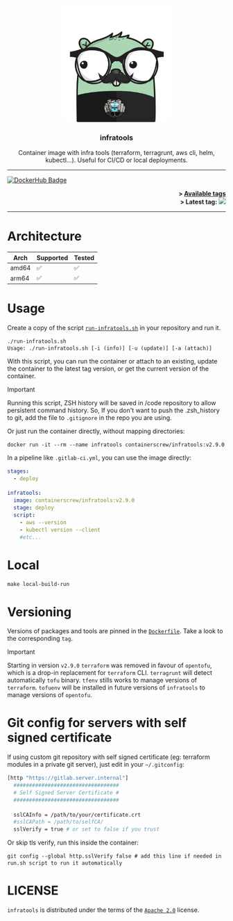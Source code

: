 <p align="center" >
    <img src="logo.png" alt="logo" width="250"/>
<h3 align="center">infratools</h3>
<p align="center">Container image with infra tools (terraform, terragrunt, aws cli, helm, kubectl...). Useful for CI/CD or local deployments.</p>
</p>

---

[![DockerHub Badge](http://dockeri.co/image/containerscrew/infratools)](https://hub.docker.com/r/containerscrew/infratools/)

<p align="right">
  <strong>&gt; <a href="https://hub.docker.com/r/containerscrew/infratools/tags">Available tags</a></strong><br>
  <strong>&gt; Latest tag:</strong> <img src="https://img.shields.io/github/v/tag/containerscrew/infratools?sort=semver">
</p>

---

# Architecture

| Arch    | Supported | Tested |
|---------|----------|--------|
| amd64   | ✅        | ✅        |
| arm64   | ✅         | ✅         |

# Usage

Create a copy of the script [`run-infratools.sh`](run-infratools.sh) in your repository and run it.

```shell
./run-infratools.sh
Usage: ./run-infratools.sh [-i (info)] [-u (update)] [-a (attach)]
```

With this script, you can run the container or attach to an existing, update the container to the latest tag version, or get the current version of the container.

> [!IMPORTANT]
> Running this script, ZSH history will be saved in /code repository to allow persistent command history.
> So, If you don't want to push the .zsh_history to git, add the file to `.gitignore` in the repo you are using.

Or just run the container directly, without mapping directories:

```shell
docker run -it --rm --name infratools containerscrew/infratools:v2.9.0
```

In a pipeline like `.gitlab-ci.yml`, you can use the image directly:

```yaml
stages:
  - deploy

infratools:
  image: containerscrew/infratools:v2.9.0
  stage: deploy
  script:
    - aws --version
    - kubectl version --client
    #etc...
```

# Local

```shell
make local-build-run
```

# Versioning

Versions of packages and tools are pinned in the [`Dockerfile`](./Dockerfile). Take a look to the corresponding `tag`.

> [!IMPORTANT]
> Starting in version `v2.9.0` `terraform` was removed in favour of `opentofu`, which is a drop-in replacement for `terraform` CLI.
> `terragrunt` will detect automatically `tofu` binary.
> `tfenv` stills works to manage versions of `terraform`.
> `tofuenv` will be installed in future versions of `infratools` to manage versions of `opentofu`.

# Git config for servers with self signed certificate

If using custom git repository with self signed certificate (eg: terraform modules in a private git server), just edit in your `~/.gitconfig`:

```bash
[http "https://gitlab.server.internal"]
  ##################################
  # Self Signed Server Certificate #
  ##################################

  sslCAInfo = /path/to/your/certificate.crt
  #sslCAPath = /path/to/selfCA/
  sslVerify = true # or set to false if you trust
```

Or skip tls verify, run this inside the container:

```shell
git config --global http.sslVerify false # add this line if needed in run.sh script to run it automatically
```

# LICENSE

`infratools` is distributed under the terms of the [`Apache 2.0`](./LICENSE) license.
